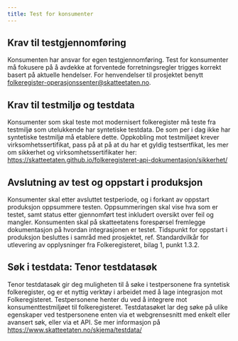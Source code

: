 ```yaml
---
title: Test for konsumenter
---
```


## Krav til testgjennomføring
Konsumenten har ansvar for egen testgjennomføring. Test for konsumenter må fokusere på å avdekke at forventede forretningsregler trigges korrekt basert på aktuelle hendelser. For henvendelser til prosjektet benytt folkeregister-operasjonssenter@skatteetaten.no. 
 
## Krav til testmiljø og testdata
Konsumenter som skal teste mot modernisert folkeregister må teste fra testmiljø som utelukkende har syntetiske testdata. De som per i dag ikke har syntetiske testmiljø må etablere dette.
Oppkobling mot testmiljøet krever virksomhetssertifikat, pass på at på at du har et gyldig testsertfikat, les mer om sikkerhet og virksomhetssertifikater her: https://skatteetaten.github.io/folkeregisteret-api-dokumentasjon/sikkerhet/ 

## Avslutning av test og oppstart i produksjon
Konsumenter skal etter avsluttet testperiode, og i forkant av oppstart produksjon oppsummere testen. Oppsummeringen skal vise hva som er testet, samt status etter gjennomført test inkludert oversikt over feil og mangler. Konsumenten skal på skatteetatens forespørsel fremlegge dokumentasjon på hvordan integrasjonen er testet. 
Tidspunkt for oppstart i produksjon besluttes i samråd med prosjektet, ref. Standardvilkår for utlevering av opplysninger fra Folkeregisteret, bilag 1, punkt 1.3.2.

## Søk i testdata: Tenor testdatasøk
Tenor testdatasøk gir deg muligheten til å søke i testpersonene fra syntetisk folkeregister, og er et nyttig verktøy i arbeidet med å lage integrasjon mot Folkeregisteret. Testpersonene henter du ved å integrere mot konsumenttestmiljøet til folkeregisteret. Testdatasøket lar deg søke på ulike egenskaper ved testpersonene enten via et webgrensesnitt med enkelt eller avansert søk, eller via et API. Se mer informasjon på https://www.skatteetaten.no/skjema/testdata/
